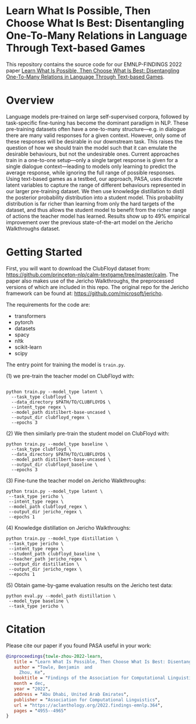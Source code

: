 # Learn What Is Possible, Then Choose What Is Best: Disentangling One-To-Many Relations in Language Through Text-based Games

This repository contains the source code for our EMNLP-FINDINGS 2022 paper [Learn What Is Possible, Then Choose What Is Best: Disentangling One-To-Many Relations in Language Through Text-based Games](https://aclanthology.org/2022.findings-emnlp.364/).

# Overview

Language models pre-trained on large self-supervised corpora, followed by task-specific fine-tuning has become the dominant paradigm in NLP. These pre-training datasets often have a one-to-many structure—e.g. in dialogue there are many valid responses for a given context. However, only some of these responses will be desirable in our downstream task. This raises the question of how we should train the model such that it can emulate the desirable behaviours, but not the undesirable ones. Current approaches train in a one-to-one setup—only a single target response is given for a single dialogue context—leading to models only learning to predict the average response, while ignoring the full range of possible responses. Using text-based games as a testbed, our approach, PASA, uses discrete latent variables to capture the range of different behaviours represented in our larger pre-training dataset. We then use knowledge distillation to distil the posterior probability distribution into a student model. This probability distribution is far richer than learning from only the hard targets of the dataset, and thus allows the student model to benefit from the richer range of actions the teacher model has learned. Results show up to 49% empirical improvement over the previous state-of-the-art model on the Jericho Walkthroughs dataset.

# Getting Started

First, you will want to download the ClubFloyd dataset from: https://github.com/princeton-nlp/calm-textgame/tree/master/calm. The paper also makes use of the Jericho Walkthroughs, the preprocessed versions of which are included in this repo. The original repo for the Jericho framework can be found at: https://github.com/microsoft/jericho.

The requirements for the code are:

- transformers
- pytorch
- datasets
- spacy
- nltk
- scikit-learn
- scipy

The entry point for training the model is `train.py`. 

(1) we pre-train the teacher model on ClubFloyd with:

```![pasa_overview](https://user-images.githubusercontent.com/71493502/221183552-2ebb05a1-0665-4b22-aa9e-bd262f9c46ad.png)

python train.py --model_type latent \
  --task_type clubfloyd \
  --data_directory $PATH/TO/CLUBFLOYD$ \
  --intent_type regex \
  --model_path distilbert-base-uncased \
  --output_dir clubfloyd_regex \
  --epochs 3
```
(2) We then similarly pre-train the student model on ClubFloyd with:
```
python train.py --model_type baseline \
  --task_type clubfloyd \
  --data_directory $PATH/TO/CLUBFLOYD$ \
  --model_path distilbert-base-uncased \
  --output_dir clubfloyd_baseline \
  --epochs 3
 ```
 (3) Fine-tune the teacher model on Jericho Walkthroughs:
 ```
python train.py --model_type latent \
  --task_type jericho \
  --intent_type regex \
  --model_path clubfloyd_regex \
  --output_dir jericho_regex \
  --epochs 1
 ```
 (4) Knowledge distillation on Jericho Walkthroughs:
 ```
 python train.py --model_type distillation \
  --task_type jericho \
  --intent_type regex \
  --student_path clubfloyd_baseline \
  --teacher_path jericho_regex \
  --output_dir distillation \
  --output_dir jericho_regex \
  --epochs 1
 ```
 (5) Obtain game-by-game evaluation results on the Jericho test data:
 ```
 python eval.py --model_path distillation \
  --model_type baseline \
  --task_type jericho \
 ```
 
 # Citation
 Please cite our paper if you found PASA useful in your work:
 ```bibtex
 @inproceedings{towle-zhou-2022-learn,
    title = "Learn What Is Possible, Then Choose What Is Best: Disentangling One-To-Many Relations in Language Through Text-based Games",
    author = "Towle, Benjamin  and
      Zhou, Ke",
    booktitle = "Findings of the Association for Computational Linguistics: EMNLP 2022",
    month = dec,
    year = "2022",
    address = "Abu Dhabi, United Arab Emirates",
    publisher = "Association for Computational Linguistics",
    url = "https://aclanthology.org/2022.findings-emnlp.364",
    pages = "4955--4965"
}
```
 
